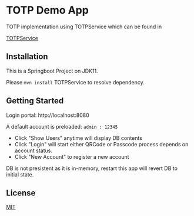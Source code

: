 # TOTP Demo App

TOTP implementation using TOTPService which can be found in

[TOTPService](https://github.com/victorlee0505/TOTPService.git)


## Installation

This is a Springboot Project on JDK11.

Please `mvn install` TOTPService to resolve dependency.


## Getting Started

Login portal: http://localhost:8080

A default account is preloaded: `admin : 12345`

- Click "Show Users" anytime will display DB contents
- Click "Login" will start either QRCode or Passcode process depends on account status.
- Click "New Account" to register a new account

DB is not presistent as it is in-memory, restart this app will revert DB to initial state.


## License
[MIT](https://choosealicense.com/licenses/mit/)
